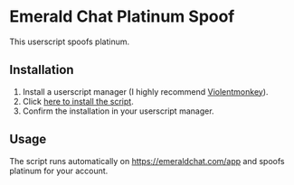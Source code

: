 # Emerald Chat Platinum Spoof

This userscript spoofs platinum.

## Installation

1. Install a userscript manager (I highly recommend [Violentmonkey](https://violentmonkey.github.io/)).
2. Click [here to install the script](https://github.com/danthekidd/emerald-chat-platinum-spoof/raw/refs/heads/main/emerald-chat-platinum-spoof.user.js).
3. Confirm the installation in your userscript manager.

## Usage

The script runs automatically on https://emeraldchat.com/app and spoofs platinum for your account.